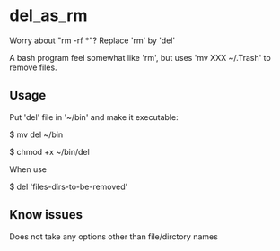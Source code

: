 # del_as_rm
Worry about "rm -rf *"? Replace 'rm' by 'del'

A bash program feel somewhat like 'rm', but uses 'mv XXX ~/.Trash' to remove files.


## Usage

Put 'del' file in '~/bin' and make it executable:

$ mv del ~/bin

$ chmod +x ~/bin/del


When use

$ del 'files-dirs-to-be-removed'


## Know issues
Does not take any options other than file/dirctory names
